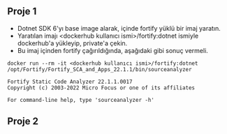 ## Proje 1
- Dotnet SDK 6'yı base image alarak, içinde fortify yüklü bir imaj yaratın.
- Yaratılan imajı <dockerhub kullanıcı ismi>/fortify:dotnet ismiyle dockerhub'a yükleyip, private'a çekin.
- Bu imaj içinden fortify çağırıldığında, aşağıdaki gibi sonuç vermeli. 

```
docker run --rm -it <dockerhub kullanıcı ismi>/fortify:dotnet /opt/Fortify/Fortify_SCA_and_Apps_22.1.1/bin/sourceanalyzer

Fortify Static Code Analyzer 22.1.1.0017
Copyright (c) 2003-2022 Micro Focus or one of its affiliates

For command-line help, type 'sourceanalyzer -h'
```


## Proje 2


